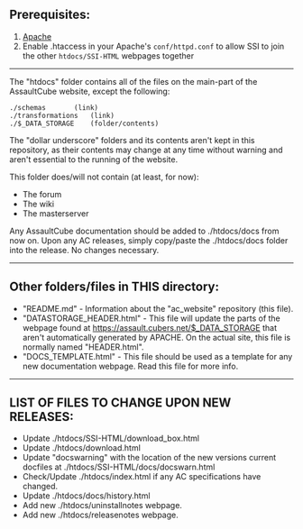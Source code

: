 ## Prerequisites:

1. [Apache](https://httpd.apache.org/)
2. Enable .htaccess in your Apache's `conf/httpd.conf` to allow SSI to join the other `htdocs/SSI-HTML` webpages together

<hr>

The "htdocs" folder contains all of the files on the
main-part of the AssaultCube website, except the following:

	./schemas		(link)
	./transformations	(link)
	./$_DATA_STORAGE	(folder/contents)

The "dollar underscore" folders and its contents aren't kept in
this repository, as their contents may change at any time without
warning and aren't essential to the running of the website.

This folder does/will not contain (at least, for now):
 * The forum
 * The wiki
 * The masterserver

Any AssaultCube documentation should be added to ./htdocs/docs
from now on. Upon any AC releases, simply copy/paste
the ./htdocs/docs folder into the release. No changes necessary.

<hr>

## Other folders/files in THIS directory:

 * "README.md" - Information about the "ac_website" repository (this file).
 * "DATASTORAGE_HEADER.html" - This file will update the parts of the webpage
   found at https://assault.cubers.net/$_DATA_STORAGE that aren't automatically
   generated by APACHE. On the actual site, this file is normally named "HEADER.html".
 * "DOCS_TEMPLATE.html" - This file should be used as a template for any new
    documentation webpage. Read this file for more info.
<hr>

## LIST OF FILES TO CHANGE UPON NEW RELEASES:

 * Update ./htdocs/SSI-HTML/download_box.html
 * Update ./htdocs/download.html
 * Update "docswarning" with the location of the new versions
   current docfiles at ./htdocs/SSI-HTML/docs/docswarn.html
 * Check/Update ./htdocs/index.html if any AC specifications have changed.
 * Update ./htdocs/docs/history.html
 * Add new ./htdocs/uninstallnotes webpage.
 * Add new ./htdocs/releasenotes webpage.

